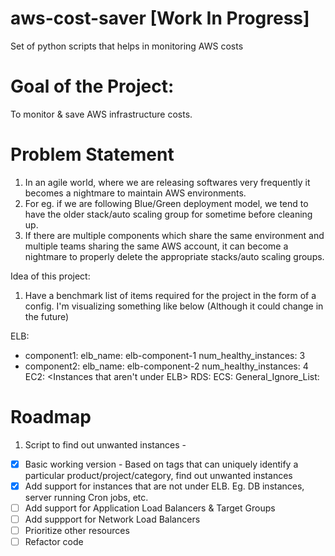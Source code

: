 # aws-cost-saver [Work In Progress]
Set of python scripts that helps in monitoring AWS costs

# Goal of the Project:
To monitor & save AWS infrastructure costs.

# Problem Statement
1. In an agile world, where we are releasing softwares very frequently it becomes a nightmare to maintain AWS environments.
2. For eg. if we are following Blue/Green deployment model, we tend to have the older stack/auto scaling group for sometime before cleaning up.
3. If there are multiple components which share the same environment and multiple teams sharing the same AWS account, it can become a nightmare to properly delete the appropriate stacks/auto scaling groups.

Idea of this project:
1. Have a benchmark list of items required for the project in the form of a config. I'm visualizing something like below (Although it could change in the future)

ELB:
  - component1:
    elb_name: elb-component-1
    num_healthy_instances: 3
  - component2:
    elb_name: elb-component-2
    num_healthy_instances: 4
EC2: <Instances that aren't under ELB>
RDS:
ECS:
General_Ignore_List:

# Roadmap
1. Script to find out unwanted instances -   
- [x] Basic working version - Based on tags that can uniquely identify a particular product/project/category, find out unwanted instances
- [x] Add support for instances that are not under ELB. Eg. DB instances, server running Cron jobs, etc.  
- [ ] Add support for Application Load Balancers & Target Groups
- [ ] Add suppport for Network Load Balancers
- [ ] Prioritize other resources
- [ ] Refactor code
